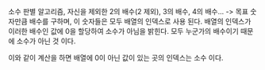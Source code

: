 소수 판별 알고리즘,
자신을 제외한 2의 배수(2 제외), 3의 배수, 4의 배수... -> 목표 숫자만큼 배수를 구하며, 이 숫자들은 모두 배열의 인덱스로 사용 된다.
배열의 인덱스가 이러한 배수인 값에 0을 할당하여 소수가 아님을 밝힌다.
모두 누군가의 배수이기 때문에 소수가 아닌 것 이다.

이와 같이 계산을 하면 배열에 0이 아닌 값이 있는 곳의 인덱스는 소수 이다.
